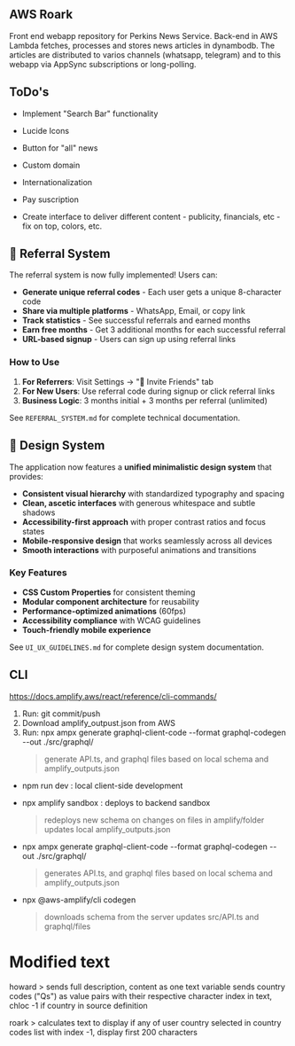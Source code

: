 ## AWS Roark
Front end webapp repository for Perkins News Service. Back-end in AWS Lambda fetches, processes and stores news articles in dynambodb. The articles are distributed to varios channels (whatsapp, telegram) and to this webapp via AppSync subscriptions or long-polling.

## ToDo's
- Implement "Search Bar" functionality
- Lucide Icons
- Button for "all" news
- Custom domain
- Internationalization

- Pay suscription
- Create interface to deliver different content  - publicity, financials, etc - fix on top, colors, etc.

## 🎁 Referral System

The referral system is now fully implemented! Users can:

- **Generate unique referral codes** - Each user gets a unique 8-character code
- **Share via multiple platforms** - WhatsApp, Email, or copy link
- **Track statistics** - See successful referrals and earned months
- **Earn free months** - Get 3 additional months for each successful referral
- **URL-based signup** - Users can sign up using referral links

### How to Use

1. **For Referrers**: Visit Settings → "🎁 Invite Friends" tab
2. **For New Users**: Use referral code during signup or click referral links
3. **Business Logic**: 3 months initial + 3 months per referral (unlimited)

See `REFERRAL_SYSTEM.md` for complete technical documentation.

## 🎨 Design System

The application now features a **unified minimalistic design system** that provides:

- **Consistent visual hierarchy** with standardized typography and spacing
- **Clean, ascetic interfaces** with generous whitespace and subtle shadows
- **Accessibility-first approach** with proper contrast ratios and focus states
- **Mobile-responsive design** that works seamlessly across all devices
- **Smooth interactions** with purposeful animations and transitions

### Key Features

- **CSS Custom Properties** for consistent theming
- **Modular component architecture** for reusability
- **Performance-optimized animations** (60fps)
- **Accessibility compliance** with WCAG guidelines
- **Touch-friendly mobile experience**

See `UI_UX_GUIDELINES.md` for complete design system documentation.


## CLI
https://docs.amplify.aws/react/reference/cli-commands/

1. Run: git commit/push
2. Download amplify_outpust.json from AWS 
3. Run: npx ampx generate graphql-client-code --format graphql-codegen --out ./src/graphql/ 
    > generate API.ts, and graphql files based on local schema and amplify_outputs.json


- npm run dev : local client-side development

- npx amplify sandbox : deploys to backend sandbox
    > redeploys new schema on changes on files in amplify/folder
    > updates local amplify_outputs.json

- npx ampx generate graphql-client-code --format graphql-codegen --out ./src/graphql/ 
    > generates API.ts, and graphql files based on local schema and amplify_outputs.json

- npx @aws-amplify/cli codegen 
    > downloads schema from the server
    > updates src/API.ts and graphql/files


# Modified text
howard > 
    sends full description, content as one text variable
    sends country codes ("Qs") as value pairs with their respective character index in text, chloc -1 if country in source definition

roark > calculates text to display
    if any of user country selected in country codes list with index -1, display first 200 characters


